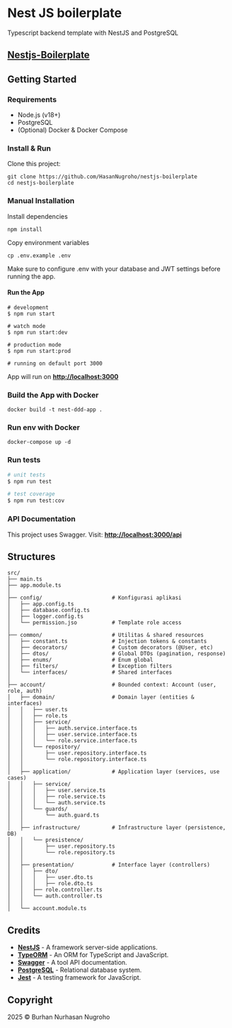 # Nest JS boilerplate
Typescript backend template with NestJS and PostgreSQL

## [Nestjs-Boilerplate](https://github.com/HasanNugroho/nestjs-boilerplate)
## Getting Started

### Requirements

- Node.js (v18+)
- PostgreSQL
- (Optional) Docker & Docker Compose

### Install & Run

Clone this project:
```shell script
git clone https://github.com/HasanNugroho/nestjs-boilerplate
cd nestjs-boilerplate
```

### Manual Installation

Install dependencies
```shell script
npm install
```

Copy environment variables
```shell script
cp .env.example .env
```

Make sure to configure .env with your database and JWT settings before running the app.

#### Run the App

```shell script
# development
$ npm run start

# watch mode
$ npm run start:dev

# production mode
$ npm run start:prod

# running on default port 3000
```

App will run on **[http://localhost:3000](http://localhost:3000)**

### Build the App with Docker
```shell script
docker build -t nest-ddd-app .
```

### Run env with Docker

``` shell script
docker-compose up -d
```

### Run tests

```bash
# unit tests
$ npm run test

# test coverage
$ npm run test:cov
```

### API Documentation

This project uses Swagger. Visit: **[http://localhost:3000/api](http://localhost:3000/api)**

## Structures

``` shell script
src/
├── main.ts
├── app.module.ts
│
├── config/                      # Konfigurasi aplikasi
│   ├── app.config.ts
│   ├── database.config.ts
│   ├── logger.config.ts
│   └── permission.jso           # Template role access
│
├── common/                      # Utilitas & shared resources
│   ├── constant.ts              # Injection tokens & constants
│   ├── decorators/              # Custom decorators (@User, etc)
│   ├── dtos/                    # Global DTOs (pagination, response)
│   ├── enums/                   # Enum global
│   ├── filters/                 # Exception filters
│   └── interfaces/              # Shared interfaces
│
├── account/                     # Bounded context: Account (user, role, auth)
│   ├── domain/                  # Domain layer (entities & interfaces)
│   │   ├── user.ts
│   │   ├── role.ts
│   │   ├── service/
│   │   │   ├── auth.service.interface.ts
│   │   │   ├── user.service.interface.ts
│   │   │   └── role.service.interface.ts
│   │   └── repository/
│   │       ├── user.repository.interface.ts
│   │       └── role.repository.interface.ts
│   │
│   ├── application/             # Application layer (services, use cases)
│   │   ├── service/
│   │   │   ├── user.service.ts
│   │   │   ├── role.service.ts
│   │   │   └── auth.service.ts
│   │   └── guards/
│   │       └── auth.guard.ts
│   │
│   ├── infrastructure/          # Infrastructure layer (persistence, DB)
│   │   └── presistence/
│   │       ├── user.repository.ts
│   │       └── role.repository.ts
│   │
│   ├── presentation/            # Interface layer (controllers)
│   │   ├── dto/
│   │   │   ├── user.dto.ts
│   │   │   ├── role.dto.ts
│   │   ├── role.controller.ts
│   │   └── auth.controller.ts
│   │
│   └── account.module.ts
```

## Credits

- **[NestJS](https://nestjs.com/)** - A framework server-side applications. 
- **[TypeORM](https://typeorm.io/)** - An ORM for TypeScript and JavaScript.
- **[Swagger](https://swagger.io/)** - A tool API documentation.
- **[PostgreSQL](https://www.postgresql.org/)** - Relational database system.
- **[Jest](https://jestjs.io/)** - A testing framework for JavaScript.

## Copyright

2025 © Burhan Nurhasan Nugroho